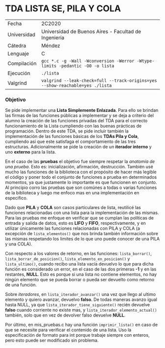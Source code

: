 # TDA LISTA SE, PILA Y COLA

|  | |
| ----------- | ----------- |
| Fecha | 2C2020 |
| Universidad | Universidad de Buenos Aires - Facultad de Ingeniería |
| Cátedra | Méndez |
| Lenguaje | C |
| Compilación | `gcc *.c -g -Wall -Wconversion -Werror -Wtype-limits -pedantic -O0 -o lista` |
| Ejecución | `./lista` |
| Valgrind | `valgrind --leak-check=full --track-origins=yes --show-reachable=yes ./lista` | 

### Objetivo

Se pide implementar una **Lista Simplemente Enlazada**. Para ello se brindan las firmas de las funciones públicas a implementar y se deja a criterio del alumno la creación de las 
funciones privadas del TDA para el correcto funcionamiento de la Lista cumpliendo con las buenas prácticas de programación. Dentro de este TDA, se pide incluir también la 
implementación de las funciones básicas de los **TDAs Pila y Cola**, cumpliendo así que este satisfaga el comportamiento de las tres estructuras. Adicionalmente se pide la creación
de un **iterador interno** y uno **externo** para la lista.

En el caso de las **pruebas** el objetivo fue siempre respetar la *anatomía de una prueba*. Esto es: inicialización, afirmación, destrucción. También usé mucho las 
funciones de la biblioteca con el propósito de hacer más legible el código y poner todo el conjunto de funciones a prueba en determinados momentos, ya que justamente lo 
importante es que funcionen en conjunto. Al principio corro las pruebas que son comúnes a todas o varias funciones de la biblioteca y luego me enfoco mas en una implementación 
en especifico.

Dado que **PILA** y **COLA** son casos particulares de lista, reutilicé las funciones relacionadas con una lista para la implementación de las mismas. Para las pruebas me 
enfoque en verificar que se cumplan las políticas de entrada y salida de datos, esto es **LIFO** y **FIFO**, respectivamente, y en utilizar únicamente las funciones relacionadas
con PILA y COLA (a excepción de `lista_elementos()` que nos brinda también información sobre las mismas respetando los limites de lo que uno puede conocer de una PILA y una 
COLA).

Con respecto a los valores de retorno, en las funciones: `lista_borrar()`, `lista_borrar_de_posicion()`, `lista_elemento_en_posicion()` y `lista_ultimo()`, cuando recibo una 
lista vacía devuelvo lo que para dicha función es considerado un error, en el caso de las dos primeras **-1** y en las restantes, **NULL**. Esto es porque si una lista no 
contiene elementos, no hay ningún elemento que se pueda borrar o pueda ser devuelto como retorno de una función. 

Sobre *iteradores*, en `lista_iterador_avanzar()` una vez que llego al ultimo elemento y quiero avanzar, devuelvo **falso**. De todas maneras avanzo igual hasta NULL, ya 
que `lista_iterador_tiene_siguiente()` recién devuelve **falso** cuando corriente no existe mas, y `lista_iterador_elemento_actual()` también, solo que en vez de devolver 
falso devuelve **NULL**. 

Por último, en mis_pruebas.c hay una función `imprimir_lista()` en caso de que se necesite para verificar el contenido de una lista. Uso la  especificación de formato para 
int porque trabaje siempre con enteros, pero esto puede ser modificado sin problema.
